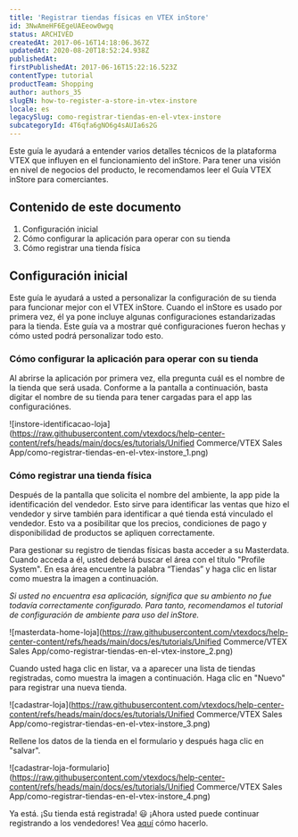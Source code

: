 ```yaml
---
title: 'Registrar tiendas físicas en VTEX inStore'
id: 3NwAmeHF6EgeUAEeow0wgq
status: ARCHIVED
createdAt: 2017-06-16T14:18:06.367Z
updatedAt: 2020-08-20T18:52:24.938Z
publishedAt: 
firstPublishedAt: 2017-06-16T15:22:16.523Z
contentType: tutorial
productTeam: Shopping
author: authors_35
slugEN: how-to-register-a-store-in-vtex-instore
locale: es
legacySlug: como-registrar-tiendas-en-el-vtex-instore
subcategoryId: 4T6qfa6gNO6g4sAUIa6s2G
---
```


Este guía le ayudará a entender varios detalles técnicos de la plataforma VTEX que influyen en el funcionamiento del inStore. Para tener una visión en nivel de negocios del producto, le recomendamos leer el Guía VTEX inStore para comerciantes.

## Contenido de este documento

1. Configuración inicial
2. Cómo configurar la aplicación para operar con su tienda
3. Cómo registrar una tienda física

## Configuración inicial
Este guía le ayudará a usted a personalizar la configuración de su tienda para funcionar mejor con el VTEX inStore. Cuando el inStore es usado por primera vez, él ya pone incluye algunas configuraciones estandarizadas para la tienda. Este guía va a mostrar qué configuraciones fueron hechas y cómo usted podrá personalizar todo esto.

### Cómo configurar la aplicación para operar con su tienda

Al abrirse la aplicación por primera vez, ella pregunta cuál es el nombre de la tienda que será usada. Conforme a la pantalla a continuación, basta digitar el nombre de su tienda para tener cargadas para el app las configuraciónes.

![instore-identificacao-loja](https://raw.githubusercontent.com/vtexdocs/help-center-content/refs/heads/main/docs/es/tutorials/Unified Commerce/VTEX Sales App/como-registrar-tiendas-en-el-vtex-instore_1.png)

### Cómo registrar una tienda física

Después de la pantalla que solicita el nombre del ambiente, la app pide la identificación del vendedor. Esto sirve para identificar las ventas que hizo el vendedor y sirve también para identificar a qué tienda está vinculado el vendedor. Esto va a posibilitar que los precios, condiciones de pago y disponibilidad de productos se apliquen correctamente.

Para gestionar su registro de tiendas físicas basta acceder a su Masterdata. Cuando acceda a él, usted deberá buscar el área con el título "Profile System". En esa área encuentre la palabra “Tiendas” y haga clic en listar como muestra la imagen a continuación.

*Si usted no encuentra esa aplicación, significa que su ambiento no fue todavía correctamente configurado. Para tanto, recomendamos el tutorial de configuración de ambiente para uso del inStore.*

![masterdata-home-loja](https://raw.githubusercontent.com/vtexdocs/help-center-content/refs/heads/main/docs/es/tutorials/Unified Commerce/VTEX Sales App/como-registrar-tiendas-en-el-vtex-instore_2.png)

Cuando usted haga clic en listar, va a aparecer una lista de tiendas registradas, como muestra la imagen a continuación. Haga clic en "Nuevo" para registrar una nueva tienda.

![cadastrar-loja](https://raw.githubusercontent.com/vtexdocs/help-center-content/refs/heads/main/docs/es/tutorials/Unified Commerce/VTEX Sales App/como-registrar-tiendas-en-el-vtex-instore_3.png)

Rellene los datos de la tienda en el formulario y después haga clic en "salvar".

![cadastrar-loja-formulario](https://raw.githubusercontent.com/vtexdocs/help-center-content/refs/heads/main/docs/es/tutorials/Unified Commerce/VTEX Sales App/como-registrar-tiendas-en-el-vtex-instore_4.png)

Ya está. ¡Su tienda está registrada! 😃 ¡Ahora usted puede continuar registrando a los vendedores! Vea [aquí](/es/tutorial/como-registrar-vendedores-en-el-vtex-instore) cómo hacerlo.
